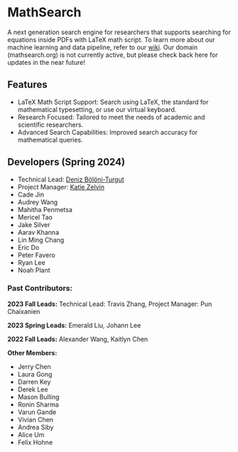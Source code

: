 # MathSearch

A next generation search engine for researchers that supports searching for equations inside PDFs with LaTeX math script. To learn more about our machine learning and data pipeline, refer to our [wiki](https://github.com/CornellDataScience/MathSearch/wiki). Our domain (mathsearch.org) is not currently active, but please check back here for updates in the near future!

## Features
- LaTeX Math Script Support: Search using LaTeX, the standard for mathematical typesetting, or use our virtual keyboard.
- Research Focused: Tailored to meet the needs of academic and scientific researchers.
- Advanced Search Capabilities: Improved search accuracy for mathematical queries.

## Developers (Spring 2024)
- Technical Lead: [Deniz Bölöni-Turgut](https://github.com/denizbt)
- Project Manager: [Katie Zelvin](https://github.com/katiezelvin)
- Cade Jin
- Audrey Wang
- Mahitha Penmetsa
- Mericel Tao
- Jake Silver
- Aarav Khanna
- Lin Ming Chang
- Eric Do
- Peter Favero
- Ryan Lee
- Noah Plant

### Past Contributors:
__2023 Fall Leads:__  Technical Lead: Travis Zhang, Project Manager: Pun Chaixanien 

__2023 Spring Leads:__  Emerald Liu, Johann Lee  

__2022 Fall Leads:__  Alexander Wang, Kaitlyn Chen  

__Other Members:__
- Jerry Chen
- Laura Gong
- Darren Key
- Derek Lee
- Mason Bulling
- Ronin Sharma
- Varun Gande
- Vivian Chen
- Andrea Siby
- Alice Um
- Felix Hohne

